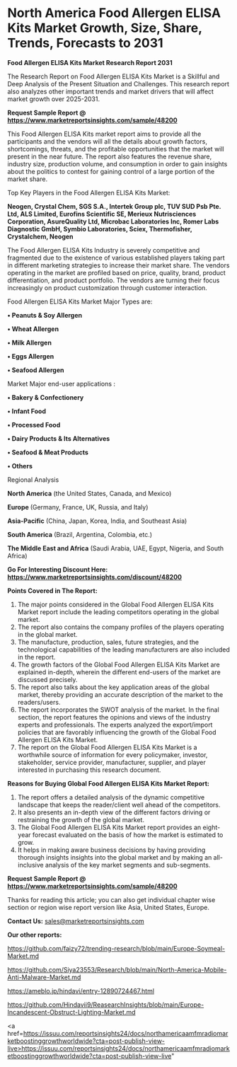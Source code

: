 # North America Food Allergen ELISA Kits Market Growth, Size, Share, Trends, Forecasts to 2031

<strong>Food Allergen ELISA Kits Market Research Report 2031</strong>

The Research Report on Food Allergen ELISA Kits Market is a Skillful and Deep Analysis of the Present Situation and Challenges. This research report also analyzes other important trends and market drivers that will affect market growth over 2025-2031.

<strong>Request Sample Report @ <a href=https://www.marketreportsinsights.com/sample/48200>https://www.marketreportsinsights.com/sample/48200</a></strong>

This Food Allergen ELISA Kits market report aims to provide all the participants and the vendors will all the details about growth factors, shortcomings, threats, and the profitable opportunities that the market will present in the near future. The report also features the revenue share, industry size, production volume, and consumption in order to gain insights about the politics to contest for gaining control of a large portion of the market share.

Top Key Players in the Food Allergen ELISA Kits Market:

<strong>Neogen, Crystal Chem, SGS S.A., Intertek Group plc, TUV SUD Psb Pte. Ltd, ALS Limited, Eurofins Scientific SE, Merieux Nutrisciences Corporation, AsureQuality Ltd, Microbac Laboratories Inc, Romer Labs Diagnostic GmbH, Symbio Laboratories, Sciex, Thermofisher, Crystalchem, Neogen</strong>

The Food Allergen ELISA Kits Industry is severely competitive and fragmented due to the existence of various established players taking part in different marketing strategies to increase their market share. The vendors operating in the market are profiled based on price, quality, brand, product differentiation, and product portfolio. The vendors are turning their focus increasingly on product customization through customer interaction.

Food Allergen ELISA Kits Market Major Types are:

<strong>•  Peanuts & Soy Allergen

•  Wheat Allergen

•  Milk Allergen

•  Eggs Allergen

•  Seafood Allergen</strong>

Market Major end-user applications :

<strong>•  Bakery & Confectionery

•  Infant Food

•  Processed Food

•  Dairy Products & Its Alternatives

•  Seafood & Meat Products

•  Others</strong>

Regional Analysis

</u><strong><b>North America</b></strong> (the United States, Canada, and Mexico)

<strong><b>Europe </b></strong>(Germany, France, UK, Russia, and Italy)

<strong><b>Asia-Pacific</b></strong> (China, Japan, Korea, India, and Southeast Asia)

<strong><b>South America</b></strong> (Brazil, Argentina, Colombia, etc.)

<strong><b>The Middle East and Africa</b></strong> (Saudi Arabia, UAE, Egypt, Nigeria, and South Africa)

<strong>Go For Interesting Discount Here: <a href=https://www.marketreportsinsights.com/discount/48200>https://www.marketreportsinsights.com/discount/48200</a></strong>

<strong>Points Covered in The Report:</strong>
<ol>
  <li>The major points considered in the Global Food Allergen ELISA Kits Market report include the leading competitors operating in the global market.</li>
  <li>The report also contains the company profiles of the players operating in the global market.</li>
  <li>The manufacture, production, sales, future strategies, and the technological capabilities of the leading manufacturers are also included in the report.</li>
  <li>The growth factors of the Global Food Allergen ELISA Kits Market are explained in-depth, wherein the different end-users of the market are discussed precisely.</li>
  <li>The report also talks about the key application areas of the global market, thereby providing an accurate description of the market to the readers/users.</li>
  <li>The report incorporates the SWOT analysis of the market. In the final section, the report features the opinions and views of the industry experts and professionals. The experts analyzed the export/import policies that are favorably influencing the growth of the Global Food Allergen ELISA Kits Market.</li>
  <li>The report on the Global Food Allergen ELISA Kits Market is a worthwhile source of information for every policymaker, investor, stakeholder, service provider, manufacturer, supplier, and player interested in purchasing this research document.</li>
</ol>
<strong>Reasons for Buying Global Food Allergen ELISA Kits Market Report:</strong>

<ol>
  <li>The report offers a detailed analysis of the dynamic competitive landscape that keeps the reader/client well ahead of the competitors.</li>
  <li>It also presents an in-depth view of the different factors driving or restraining the growth of the global market.</li>
  <li>The Global Food Allergen ELISA Kits Market report provides an eight-year forecast evaluated on the basis of how the market is estimated to grow.</li>
  <li>It helps in making aware business decisions by having providing thorough insights insights into the global market and by making an all-inclusive analysis of the key market segments and sub-segments.</li>
</ol>
<strong>Request Sample Report @ <a href=https://www.marketreportsinsights.com/sample/48200>https://www.marketreportsinsights.com/sample/48200</a></strong>


Thanks for reading this article; you can also get individual chapter wise section or region wise report version like Asia, United States, Europe.

<strong>Contact Us:</strong>
sales@marketreportsinsights.com

<strong>Our other reports:</strong>

<a href=https://github.com/faizy72/trending-research/blob/main/Europe-Soymeal-Market.md>https://github.com/faizy72/trending-research/blob/main/Europe-Soymeal-Market.md</a>

<a href=https://github.com/Siya23553/Research/blob/main/North-America-Mobile-Anti-Malware-Market.md>https://github.com/Siya23553/Research/blob/main/North-America-Mobile-Anti-Malware-Market.md</a>

<a href=https://ameblo.jp/hindavi/entry-12890724467.html>https://ameblo.jp/hindavi/entry-12890724467.html</a>

<a href=https://github.com/Hindavii9/ReasearchInsights/blob/main/Europe-Incandescent-Obstruct-Lighting-Market.md>https://github.com/Hindavii9/ReasearchInsights/blob/main/Europe-Incandescent-Obstruct-Lighting-Market.md</a>

<a href=https://issuu.com/reportsinsights24/docs/northamericaamfmradiomarketboostinggrowthworldwide?cta=post-publish-view-live>https://issuu.com/reportsinsights24/docs/northamericaamfmradiomarketboostinggrowthworldwide?cta=post-publish-view-live</a>"
